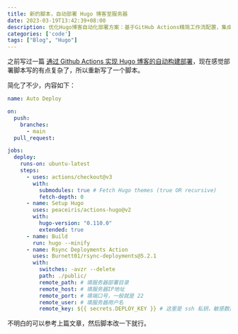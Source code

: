 ```yaml
---
title: 新的脚本，自动部署 Hugo 博客至服务器
date: 2023-03-19T13:42:39+08:00
description: 优化Hugo博客自动化部署方案：基于GitHub Actions精简工作流配置，集成rsync同步插件实现高效文件传输，降低运维复杂度与部署耗时。
categories: ['code']
tags: ["Blog", "Hugo"]
---
```


之前写过一篇 [通过 Github Actions 实现 Hugo 博客的自动构建部署](/posts/auto-deploy-hugo-blog-by-github-actions)，现在感觉部署脚本写的有点复杂了，所以重新写了一个脚本。

<!-- more -->

简化了不少，内容如下：

```yml
name: Auto Deploy

on:
  push:
    branches:
      - main
  pull_request:

jobs:
  deploy:
    runs-on: ubuntu-latest
    steps:
      - uses: actions/checkout@v3
        with:
          submodules: true # Fetch Hugo themes (true OR recursive)
          fetch-depth: 0
      - name: Setup Hugo
        uses: peaceiris/actions-hugo@v2
        with:
          hugo-version: "0.110.0"
          extended: true
      - name: Build
        run: hugo --minify
      - name: Rsync Deployments Action
        uses: Burnett01/rsync-deployments@5.2.1
        with:
          switches: -avzr --delete
          path: ./public/
          remote_path: # 填服务器部署目录
          remote_host: # 填服务器IP地址
          remote_port: # 填端口号，一般就是 22
          remote_user: # 填服务器用户名
          remote_key: ${{ secrets.DEPLOY_KEY }} # 这里是 ssh 私钥，敏感数据建议设置成 secrets 获取
```

不明白的可以参考上篇文章，然后脚本改一下就行。
